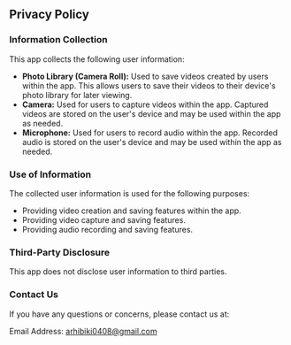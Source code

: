 ## Privacy Policy

### Information Collection

This app collects the following user information:

- **Photo Library (Camera Roll):** Used to save videos created by users within the app. This allows users to save their videos to their device's photo library for later viewing.
- **Camera:** Used for users to capture videos within the app. Captured videos are stored on the user's device and may be used within the app as needed.
- **Microphone:** Used for users to record audio within the app. Recorded audio is stored on the user's device and may be used within the app as needed.

### Use of Information

The collected user information is used for the following purposes:

- Providing video creation and saving features within the app.
- Providing video capture and saving features.
- Providing audio recording and saving features.

### Third-Party Disclosure

This app does not disclose user information to third parties.

### Contact Us

If you have any questions or concerns, please contact us at:

Email Address: arhibiki0408@gmail.com